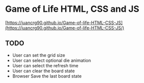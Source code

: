 # Game of Life HTML, CSS and JS

[https://juancrg90.github.io/Game-of-life-HTML-CSS-JS](https://juancrg90.github.io/Game-of-life-HTML-CSS-JS/)

## TODO
- User can set the grid size
- User can select optional die animation
- User can select the refresh time
- User can clear the board state
- Browser Save the last board state
